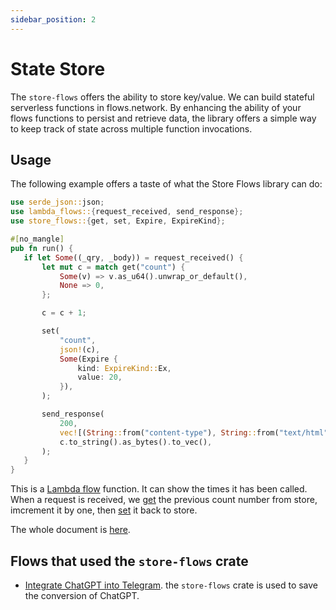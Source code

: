 ```yaml
---
sidebar_position: 2
---
```


# State Store

The `store-flows` offers the ability to store key/value. We can build stateful serverless functions in flows.network.
By enhancing the ability of your flows functions to persist and retrieve data, the library offers a simple way to keep track of state across multiple function invocations.

## Usage
The following example offers a taste of what the Store Flows library can do:

 ```rust
use serde_json::json;
use lambda_flows::{request_received, send_response};
use store_flows::{get, set, Expire, ExpireKind};

#[no_mangle]
pub fn run() {
    if let Some((_qry, _body)) = request_received() {
        let mut c = match get("count") {
            Some(v) => v.as_u64().unwrap_or_default(),
            None => 0,
        };

        c = c + 1;

        set(
            "count",
            json!(c),
            Some(Expire {
                kind: ExpireKind::Ex,
                value: 20,
            }),
        );

        send_response(
            200,
            vec![(String::from("content-type"), String::from("text/html"))],
            c.to_string().as_bytes().to_vec(),
        );
    }
}
```

This is a [Lambda flow](https://docs.rs/lambda-flows) function. It can show the times it has been called. When a request is received, we [get](https://docs.rs/store-flows/latest/store_flows/fn.get.html) the previous count number from store, imcrement it by one, then [set](https://docs.rs/store-flows/latest/store_flows/fn.set.html) it back to store.

The whole document is [here](https://docs.rs/store-flows).


## Flows that used the `store-flows` crate

* [Integrate ChatGPT into Telegram](https://github.com/flows-network/telegram-gpt). the `store-flows` crate is used to save the conversion of ChatGPT.
